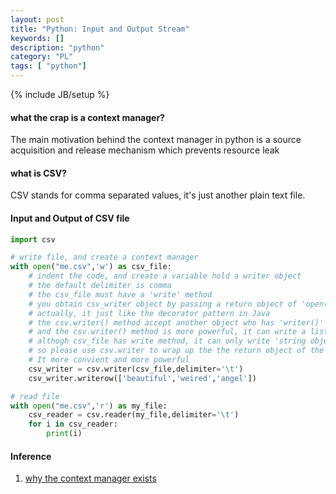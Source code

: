 ```yaml
---
layout: post
title: "Python: Input and Output Stream"
keywords: []
description: "python"
category: "PL"
tags: [ "python"]
---
```

{% include JB/setup %}

#### what the crap is a context manager?

The main motivation behind the context manager in python is a source acquisition and release mechanism
which prevents resource leak

#### what is CSV?

CSV stands for comma separated values, it's just another plain text file.

#### Input and Output of CSV file

```python
import csv

# write file, and create a context manager
with open("me.csv",'w') as csv_file:
    # indent the code, and create a variable hold a writer object
    # the default delimiter is comma
    # the csv_file must have a 'write' method
    # you obtain csv_writer object by passing a return object of 'open()' method
    # actually, it just like the decorator pattern in Java
    # the csv.writer() method accept another object who has 'writer()' method
    # and the csv.writer() method is more powerful, it can write a list object 
    # althogh csv_file has write method, it can only write 'string object'
    # so please use csv.writer to wrap up the the return object of the 'open()' method
    # It more convient and more powerful
    csv_writer = csv.writer(csv_file,delimiter='\t')
    csv_writer.writerow(['beautiful','weired','angel'])

# read file
with open("me.csv",'r') as my_file:
    csv_reader = csv.reader(my_file,delimiter='\t')
    for i in csv_reader:
        print(i)
```


#### Inference
1. [why the context manager exists](https://mattgathu.github.io/python-context-managers/)
